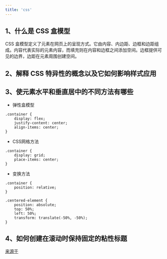 ```yaml
---
title: 'css'
---
```


## 1、什么是 CSS 盒模型

CSS 盒模型定义了元素在网页上的呈现方式。它由内容、内边距、边框和边距组成。内容代表实际的元素内容，而填充则在内容和边框之间添加空间。边框提供可见的边界，边距在元素周围创建空间。


## 2、解释 CSS 特异性的概念以及它如何影响样式应用

## 3、使元素水平和垂直居中的不同方法有哪些
* 弹性盒模型
```
.container {
    display: flex;
    justify-content: center;
    align-items: center;
}
```
* CSS网格方法
```
.container {
    display: grid;
    place-items: center;
}
```
* 变换方法
```
.container {
    position: relative;
}

.centered-element {
    position: absolute;
    top: 50%;
    left: 50%;
    transform: translate(-50%, -50%);
}
```
## 4、如何创建在滚动时保持固定的粘性标题


[来源于](https://mp.weixin.qq.com/s?__biz=MjM5MDA2MTI1MA==&mid=2649139527&idx=2&sn=94209ba18649dd6a2a2766ff5207bb67&chksm=be588eea892f07fc05c442b38e5b43f5c10b8b44315d6f647c343e6d63c5212f4c034f4363cd&scene=27)